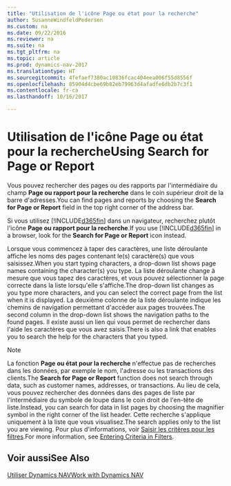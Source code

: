 ```yaml
---
title: "Utilisation de l'icône Page ou état pour la recherche"
author: SusanneWindfeldPedersen
ms.custom: na
ms.date: 09/22/2016
ms.reviewer: na
ms.suite: na
ms.tgt_pltfrm: na
ms.topic: article
ms.prod: dynamics-nav-2017
ms.translationtype: HT
ms.sourcegitcommit: 4fefaef7380ac10836fcac404eea006f55d8556f
ms.openlocfilehash: 85904d4cbe69b82eb79963d4afadfe6db2b7c3f1
ms.contentlocale: fr-ca
ms.lasthandoff: 10/16/2017

---
```


# <a name="using-search-for-page-or-report"></a><span data-ttu-id="a5bec-102">Utilisation de l'icône Page ou état pour la recherche</span><span class="sxs-lookup"><span data-stu-id="a5bec-102">Using Search for Page or Report</span></span>
<span data-ttu-id="a5bec-103">Vous pouvez rechercher des pages ou des rapports par l'intermédiaire du champ **Page ou rapport pour la recherche** dans le coin supérieur droit de la barre d'adresses.</span><span class="sxs-lookup"><span data-stu-id="a5bec-103">You can find pages and reports by choosing the **Search for Page or Report** field in the top right corner of the address bar.</span></span>

<span data-ttu-id="a5bec-104">Si vous utilisez [!INCLUDE[d365fin](includes/d365fin_md.md)] dans un navigateur, recherchez plutôt l'icône **Page ou rapport pour la recherche**.</span><span class="sxs-lookup"><span data-stu-id="a5bec-104">If you use [!INCLUDE[d365fin](includes/d365fin_md.md)] in a browser, look for the **Search for Page or Report** icon instead.</span></span>

<span data-ttu-id="a5bec-105">Lorsque vous commencez à taper des caractères, une liste déroulante affiche les noms des pages contenant le(s) caractère(s) que vous saisissez.</span><span class="sxs-lookup"><span data-stu-id="a5bec-105">When you start typing characters, a drop-down list shows page names containing the character(s) you type.</span></span> <span data-ttu-id="a5bec-106">La liste déroulante change à mesure que vous tapez des caractères, et vous pouvez sélectionner la page correcte dans la liste lorsqu'elle s'affiche.</span><span class="sxs-lookup"><span data-stu-id="a5bec-106">The drop-down list changes as you type more characters, and you can select the correct page from the list when it is displayed.</span></span> <span data-ttu-id="a5bec-107">La deuxième colonne de la liste déroulante indique les chemins de navigation permettant d'accéder aux pages trouvées.</span><span class="sxs-lookup"><span data-stu-id="a5bec-107">The second column in the drop-down list shows the navigation paths to the found pages.</span></span> <span data-ttu-id="a5bec-108">Il existe aussi un lien qui vous permet de rechercher dans l'aide les caractères que vous avez saisis.</span><span class="sxs-lookup"><span data-stu-id="a5bec-108">There is also a link that enables you to search the help for the characters that you typed.</span></span>

> [!NOTE]  
>   <span data-ttu-id="a5bec-109">La fonction **Page ou état pour la recherche** n'effectue pas de recherches dans les données, par exemple le nom, l'adresse ou les transactions des clients.</span><span class="sxs-lookup"><span data-stu-id="a5bec-109">The **Search for Page or Report** function does not search through data, such as customer names, addresses, or transactions.</span></span> <span data-ttu-id="a5bec-110">Au lieu de cela, vous pouvez rechercher des données dans des pages de liste par l'intermédiaire du symbole de loupe dans le coin droit de l'en-tête de liste.</span><span class="sxs-lookup"><span data-stu-id="a5bec-110">Instead, you can search for data in list pages by choosing the magnifier symbol in the right corner of the list header.</span></span> <span data-ttu-id="a5bec-111">Cette recherche s'applique uniquement à la liste que vous visualisez.</span><span class="sxs-lookup"><span data-stu-id="a5bec-111">The search applies only to the list you are viewing.</span></span> <span data-ttu-id="a5bec-112">Pour plus d'informations, voir [Saisir les critères pour les filtres](ui-enter-criteria-filters.md).</span><span class="sxs-lookup"><span data-stu-id="a5bec-112">For more information, see [Entering Criteria in Filters](ui-enter-criteria-filters.md).</span></span>  

## <a name="see-also"></a><span data-ttu-id="a5bec-113">Voir aussi</span><span class="sxs-lookup"><span data-stu-id="a5bec-113">See Also</span></span>
[<span data-ttu-id="a5bec-114">Utiliser Dynamics NAV</span><span class="sxs-lookup"><span data-stu-id="a5bec-114">Work with Dynamics NAV</span></span>](ui-work-product.md)

